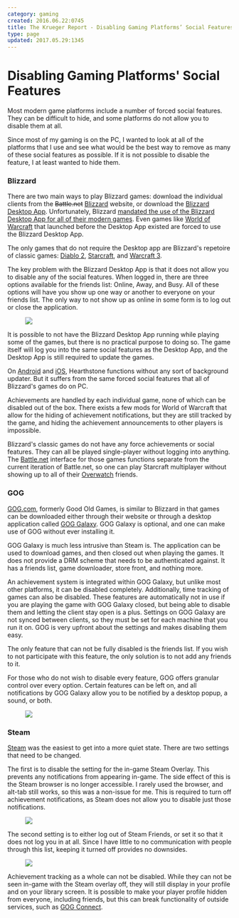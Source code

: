 ```yaml
---
category: gaming
created: 2016.06.22:0745
title: The Krueger Report - Disabling Gaming Platforms’ Social Features
type: page
updated: 2017.05.29:1345
---
```


# Disabling Gaming Platforms' Social Features

Most modern game platforms include a number of forced social features. They can be difficult to hide, and some platforms do not allow you to disable them at all.

Since most of my gaming is on the PC, I wanted to look at all of the platforms that I use and see what would be the best way to remove as many of these social features as possible. If it is not possible to disable the feature, I at least wanted to hide them.

### Blizzard

There are two main ways to play Blizzard games: download the individual clients from the <s>Battle.net</s> [Blizzard](https://worldofwarcraft.com/en-us/news/20297652/battlenet-update-9-21-2016) website, or download the [Blizzard Desktop App](http://us.battle.net/en/app/). Unfortunately, Blizzard [mandated the use of the Blizzard Desktop App for all of their modern games](http://us.battle.net/wow/en/blog/14568367/upgrade-to-the-battlenet®-desktop-app-6-24-2014). Even games like [World of Warcraft](http://us.battle.net/wow/en/) that launched before the Desktop App existed are forced to use the Blizzard Desktop App.

The only games that do not require the Desktop app are Blizzard's repetoire of classic games: [Diablo 2](http://classic.battle.net/diablo2exp/), [Starcraft](http://classic.battle.net/scc/), and [Warcraft 3](http://classic.battle.net/war3/).

The key problem with the Blizzard Desktop App is that it does not allow you to disable any of the social features. When logged in, there are three options available for the friends list: Online, Away, and Busy. All of these options will have you show up one way or another to everyone on your friends list. The only way to not show up as online in some form is to log out or close the application.

<figure class="textBound">
<img src="/images/disabling-gaming-platforms-social-features_blizzard.jpg">
</figure>

It is possible to not have the Blizzard Desktop App running while playing some of the games, but there is no practical purpose to doing so. The game itself will log you into the same social features as the Desktop App, and the Desktop App is still required to update the games.

On [Android](https://www.android.com) and [iOS](https://www.apple.com/ios/), Hearthstone functions without any sort of background updater. But it suffers from the same forced social features that all of Blizzard's games do on PC.

Achievements are handled by each individual game, none of which can be disabled out of the box. There exists a few mods for World of Warcraft that allow for the hiding of achievement notifications, but they are still tracked by the game, and hiding the achievement announcements to other players is impossible.

Blizzard's classic games do not have any force achievements or social features. They can all be played single-player without logging into anything. The [Battle.net](https://en.wikipedia.org/wiki/Battle.net) interface for those games functions separate from the current iteration of Battle.net, so one can play Starcraft multiplayer without showing up to all of their [Overwatch](https://playoverwatch.com) friends.

### GOG

[GOG.com](https://gog.com), formerly Good Old Games, is similar to Blizzard in that games can be downloaded either through their website or through a desktop application called [GOG Galaxy](https://www.gog.com/galaxy). GOG Galaxy is optional, and one can make use of GOG without ever installing it.

GOG Galaxy is much less intrusive than Steam is. The application can be used to download games, and then closed out when playing the games. It does not provide a DRM scheme that needs to be authenticated against. It has a friends list, game downloader, store front, and nothing more.

An achievement system is integrated within GOG Galaxy, but unlike most other platforms, it can be disabled completely. Additionally, time tracking of games can also be disabled. These features are automatically not in use if you are playing the game with GOG Galaxy closed, but being able to disable them and letting the client stay open is a plus. Settings on GOG Galaxy are not synced between clients, so they must be set for each machine that you run it on. GOG is very upfront about the settings and makes disabling them easy.

The only feature that can not be fully disabled is the friends list. If you wish to not participate with this feature, the only solution is to not add any friends to it.

For those who do not wish to disable every feature, GOG offers granular control over every option. Certain features can be left on, and all notifications by GOG Galaxy allow you to be notified by a desktop popup, a sound, or both. 

<figure class="textBound">
<img src="/images/disabling-gaming-platforms-social-features_gog.png">
</figure>

### Steam

[Steam](http://steampowered.com) was the easiest to get into a more quiet state. There are two settings that need to be changed.

The first is to disable the setting for the in-game Steam Overlay. This prevents any notifications from appearing in-game. The side effect of this is the Steam browser is no longer accessible. I rarely used the browser, and alt-tab still works, so this was a non-issue for me. This is required to turn off achievement notifications, as Steam does not allow you to disable just those notifications.

<figure class="textBound">
<img src="/images/disabling-gaming-platforms-social-features_steam-ingame.png">
</figure>

The second setting is to either log out of Steam Friends, or set it so that it does not log you in at all. Since I have little to no communication with people through this list, keeping it turned off provides no downsides.

<figure class="textBound">
<img src="/images/disabling-gaming-platforms-social-features_steam-friends.png">
</figure>

Achievement tracking as a whole can not be disabled. While they can not be seen in-game with the Steam overlay off, they will still display in your profile and on your library screen. It is possible to make your player profile hidden from everyone, including friends, but this can break functionality of outside services, such as [GOG Connect](https://www.gog.com/connect).
